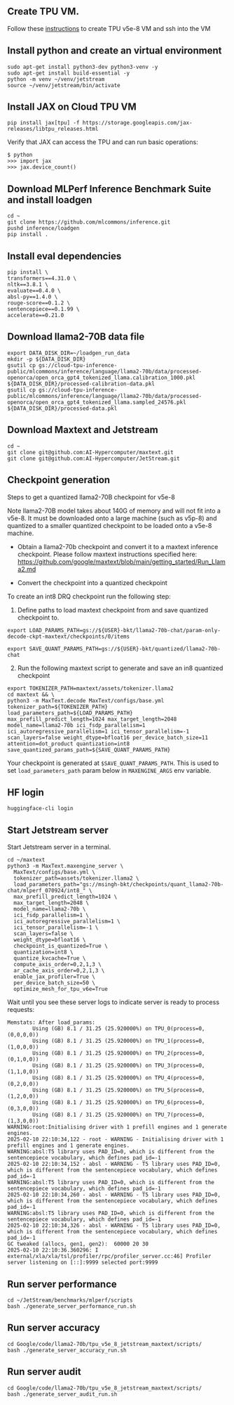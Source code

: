 
## Create TPU VM.
Follow these [instructions](https://cloud.google.com/tpu/docs/v5e-inference#tpu-vm) to create TPU v5e-8 VM and ssh into the VM

## Install python and create an virtual environment
```
sudo apt-get install python3-dev python3-venv -y
sudo apt-get install build-essential -y
python -m venv ~/venv/jetstream
source ~/venv/jetstream/bin/activate
```

## Install JAX on Cloud TPU VM
```
pip install jax[tpu] -f https://storage.googleapis.com/jax-releases/libtpu_releases.html
```

Verify that JAX can access the TPU and can run basic operations:
```
$ python
>>> import jax
>>> jax.device_count()
```

##  Download MLPerf Inference Benchmark Suite and install loadgen
```
cd ~
git clone https://github.com/mlcommons/inference.git
pushd inference/loadgen
pip install . 
```

## Install eval dependencies
```
pip install \
transformers==4.31.0 \
nltk==3.8.1 \
evaluate==0.4.0 \
absl-py==1.4.0 \
rouge-score==0.1.2 \
sentencepiece==0.1.99 \
accelerate==0.21.0
```

## Download llama2-70B data file
```
export DATA_DISK_DIR=~/loadgen_run_data
mkdir -p ${DATA_DISK_DIR}
gsutil cp gs://cloud-tpu-inference-public/mlcommons/inference/language/llama2-70b/data/processed-openorca/open_orca_gpt4_tokenized_llama.calibration_1000.pkl ${DATA_DISK_DIR}/processed-calibration-data.pkl
gsutil cp gs://cloud-tpu-inference-public/mlcommons/inference/language/llama2-70b/data/processed-openorca/open_orca_gpt4_tokenized_llama.sampled_24576.pkl ${DATA_DISK_DIR}/processed-data.pkl
```

## Download Maxtext and Jetstream
```
cd ~
git clone git@github.com:AI-Hypercomputer/maxtext.git
git clone git@github.com:AI-Hypercomputer/JetStream.git
```

## Checkpoint generation

Steps to get a quantized llama2-70B checkpoint for v5e-8

Note llama2-70B model takes about 140G of memory and will not fit into a v5e-8. It must be downloaded onto a large machine (such as v5p-8) and quantized to a smaller quantized checkpoint to be loaded onto a v5e-8 machine.

* Obtain a llama2-70b checkpoint and convert it to a maxtext inference checkpoint. Please follow maxtext instructions specified here: https://github.com/google/maxtext/blob/main/getting_started/Run_Llama2.md

* Convert the checkpoint into a quantized checkpoint

To create an int8 DRQ checkpoint run the following step:

1. Define paths to load maxtext checkpoint from and save quantized checkpoint to.

```
export LOAD_PARAMS_PATH=gs://${USER}-bkt/llama2-70b-chat/param-only-decode-ckpt-maxtext/checkpoints/0/items

export SAVE_QUANT_PARAMS_PATH=gs://${USER}-bkt/quantized/llama2-70b-chat
```

2. Run the following maxtext script to generate and save an in8 quantized checkpoint

```
export TOKENIZER_PATH=maxtext/assets/tokenizer.llama2
cd maxtext && \
python3 -m MaxText.decode MaxText/configs/base.yml tokenizer_path=${TOKENIZER_PATH} load_parameters_path=${LOAD_PARAMS_PATH} max_prefill_predict_length=1024 max_target_length=2048 model_name=llama2-70b ici_fsdp_parallelism=1 ici_autoregressive_parallelism=1 ici_tensor_parallelism=-1 scan_layers=false weight_dtype=bfloat16 per_device_batch_size=11 attention=dot_product quantization=int8 save_quantized_params_path=${SAVE_QUANT_PARAMS_PATH}
```

Your checkpoint is generated at `$SAVE_QUANT_PARAMS_PATH`. This is used to set `load_parameters_path` param below in `MAXENGINE_ARGS` env variable. 

## HF login
```
huggingface-cli login
```

## Start Jetstream server
Start Jetstream server in a terminal.
```
cd ~/maxtext
python3 -m MaxText.maxengine_server \
  MaxText/configs/base.yml \
  tokenizer_path=assets/tokenizer.llama2 \
  load_parameters_path="gs://msingh-bkt/checkpoints/quant_llama2-70b-chat/mlperf_070924/int8_" \
  max_prefill_predict_length=1024 \
  max_target_length=2048 \
  model_name=llama2-70b \
  ici_fsdp_parallelism=1 \
  ici_autoregressive_parallelism=1 \
  ici_tensor_parallelism=-1 \
  scan_layers=false \
  weight_dtype=bfloat16 \
  checkpoint_is_quantized=True \
  quantization=int8 \
  quantize_kvcache=True \
  compute_axis_order=0,2,1,3 \
  ar_cache_axis_order=0,2,1,3 \
  enable_jax_profiler=True \
  per_device_batch_size=50 \
  optimize_mesh_for_tpu_v6e=True
```

Wait until you see these server logs to indicate server is ready to process requests:
```
Memstats: After load_params:
        Using (GB) 8.1 / 31.25 (25.920000%) on TPU_0(process=0,(0,0,0,0))
        Using (GB) 8.1 / 31.25 (25.920000%) on TPU_1(process=0,(1,0,0,0))
        Using (GB) 8.1 / 31.25 (25.920000%) on TPU_2(process=0,(0,1,0,0))
        Using (GB) 8.1 / 31.25 (25.920000%) on TPU_3(process=0,(1,1,0,0))
        Using (GB) 8.1 / 31.25 (25.920000%) on TPU_4(process=0,(0,2,0,0))
        Using (GB) 8.1 / 31.25 (25.920000%) on TPU_5(process=0,(1,2,0,0))
        Using (GB) 8.1 / 31.25 (25.920000%) on TPU_6(process=0,(0,3,0,0))
        Using (GB) 8.1 / 31.25 (25.920000%) on TPU_7(process=0,(1,3,0,0))
WARNING:root:Initialising driver with 1 prefill engines and 1 generate engines.
2025-02-10 22:10:34,122 - root - WARNING - Initialising driver with 1 prefill engines and 1 generate engines.
WARNING:absl:T5 library uses PAD_ID=0, which is different from the sentencepiece vocabulary, which defines pad_id=-1
2025-02-10 22:10:34,152 - absl - WARNING - T5 library uses PAD_ID=0, which is different from the sentencepiece vocabulary, which defines pad_id=-1
WARNING:absl:T5 library uses PAD_ID=0, which is different from the sentencepiece vocabulary, which defines pad_id=-1
2025-02-10 22:10:34,260 - absl - WARNING - T5 library uses PAD_ID=0, which is different from the sentencepiece vocabulary, which defines pad_id=-1
WARNING:absl:T5 library uses PAD_ID=0, which is different from the sentencepiece vocabulary, which defines pad_id=-1
2025-02-10 22:10:34,326 - absl - WARNING - T5 library uses PAD_ID=0, which is different from the sentencepiece vocabulary, which defines pad_id=-1
GC tweaked (allocs, gen1, gen2):  60000 20 30
2025-02-10 22:10:36.360296: I external/xla/xla/tsl/profiler/rpc/profiler_server.cc:46] Profiler server listening on [::]:9999 selected port:9999
```

## Run server performance
```
cd ~/JetStream/benchmarks/mlperf/scripts
bash ./generate_server_performance_run.sh
```

## Run server accuracy
```
cd Google/code/llama2-70b/tpu_v5e_8_jetstream_maxtext/scripts/
bash ./generate_server_accuracy_run.sh
```

## Run server audit
```
cd Google/code/llama2-70b/tpu_v5e_8_jetstream_maxtext/scripts/
bash ./generate_server_audit_run.sh
```